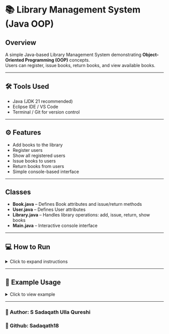 #  📚 Library Management System (Java OOP)

## Overview
A simple Java-based Library Management System demonstrating **Object-Oriented Programming (OOP)** concepts.  
Users can register, issue books, return books, and view available books.

---
## 🛠 Tools Used

- Java (JDK 21 recommended)  
- Eclipse IDE / VS Code  
- Terminal / Git for version control

---

## ⚙️ Features
- Add books to the library
- Register users
- Show all registered users
- Issue books to users
- Return books from users
- Simple console-based interface

---

## Classes
- **Book.java** – Defines Book attributes and issue/return methods  
- **User.java** – Defines User attributes  
- **Library.java** – Handles library operations: add, issue, return, show books  
- **Main.java** – Interactive console interface

---

## 💻 How to Run

<details>
<summary>Click to expand instructions</summary>

1. Clone the repository:

```bash
git clone https://github.com/<your-username>/<your-repo-name>.git
cd LibrarySystem
```

2. Compile the Java files:
```bash
javac src/com/sadaqath/library/*.java
```

3. Run the program:
```bash
java -cp src com.sadaqath.library.Main
```

4. Follow the interactive menu:

=== Library Management System ===

1. Show Books
2. Register User
3. Show Users
4. Issue Book
5. Return Book
6. Exit
Choose option:

</details>

---

## 📖 Example Usage
<details> <summary>Click to view example</summary>

- Choose option: 1
- Library Books:
- Java Basics by James
- Data Structures by Cormen
- OOP Concepts by Grady Booch

- Choose option: 2
- Enter Name: Sadaqath
- Enter User ID: 101
- User registered.

- Choose option: 4
- Enter User ID: 101
- Enter Book Title: Java Basics
- Book issued to user 101

- Choose option: 5
- Enter User ID: 101
- Enter Book Title: Java Basics
- Book returned
</details>

---
### 👤 Author: S Sadaqath Ulla Qureshi

### 🔗 Github: Sadaqath18

